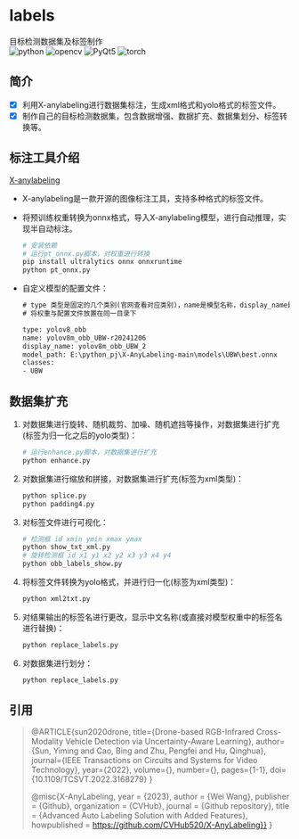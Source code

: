 # labels

目标检测数据集及标签制作  
![python](https://img.shields.io/badge/python-3.9+-yellow.svg)  ![opencv](https://img.shields.io/badge/opnecv-4.10.0-green.svg)  ![PyQt5](https://img.shields.io/badge/PyQt5-5.15.7-orange.svg)  ![torch](https://img.shields.io/badge/torch-2.2.0-blue.svg)

## 简介

- [x] 利用X-anylabeling进行数据集标注，生成xml格式和yolo格式的标签文件。
- [x] 制作自己的目标检测数据集，包含数据增强、数据扩充、数据集划分、标签转换等。

## 标注工具介绍

[X-anylabeling](https://github.com/CVHub520/X-AnyLabeling)  

- X-anylabeling是一款开源的图像标注工具，支持多种格式的标签文件。
- 将预训练权重转换为onnx格式，导入X-anylabeling模型，进行自动推理，实现半自动标注。

    ```python
    # 安装依赖
    # 运行pt_onnx.py脚本，对权重进行转换
    pip install ultralytics onnx onnxruntime
    python pt_onnx.py
    ```

- 自定义模型的配置文件：

    ```txt
    # type 类型是固定的几个类别(官网查看对应类别)，name是模型名称，display_name是显示名称(找到模型的唯一标识符)
    # 将权重与配置文件放置在同一目录下

    type: yolov8_obb
    name: yolov8m_obb_UBW-r20241206
    display_name: yolov8m_obb_UBW_2
    model_path: E:\python_pj\X-AnyLabeling-main\models\UBW\best.onnx
    classes:
    - UBW
  
    ```

## 数据集扩充

1. 对数据集进行旋转、随机裁剪、加噪、随机遮挡等操作，对数据集进行扩充(标签为归一化之后的yolo类型)：

    ```python
    # 运行enhance.py脚本，对数据集进行扩充
    python enhance.py
    ```

2. 对数据集进行缩放和拼接，对数据集进行扩充(标签为xml类型)：

    ```python
    python splice.py
    python padding4.py
    ```

3. 对标签文件进行可视化：

    ```python
    # 检测框 id xmin ymin xmax ymax
    python show_txt_xml.py
    # 旋转检测框 id x1 y1 x2 y2 x3 y3 x4 y4
    python obb_labels_show.py
    ```

4. 将标签文件转换为yolo格式，并进行归一化(标签为xml类型)：

   ```python
   python xml2txt.py
   ```

5. 对结果输出的标签名进行更改，显示中文名称(或直接对模型权重中的标签名进行替换)：

    ```python
    python replace_labels.py
    ```

6. 对数据集进行划分：

    ```python
    python replace_labels.py
    ```

## 引用

>@ARTICLE{sun2020drone,
  title={Drone-based RGB-Infrared Cross-Modality Vehicle Detection via Uncertainty-Aware Learning},
  author={Sun, Yiming and Cao, Bing and Zhu, Pengfei and Hu, Qinghua},
  journal={IEEE Transactions on Circuits and Systems for Video Technology},
  year={2022},
  volume={},
  number={},
  pages={1-1},
  doi={10.1109/TCSVT.2022.3168279}
}
>
>@misc{X-AnyLabeling,
  year = {2023},
  author = {Wei Wang},
  publisher = {Github},
  organization = {CVHub},
  journal = {Github repository},
  title = {Advanced Auto Labeling Solution with Added Features},
  howpublished = <https://github.com/CVHub520/X-AnyLabeling}}>
}
>
